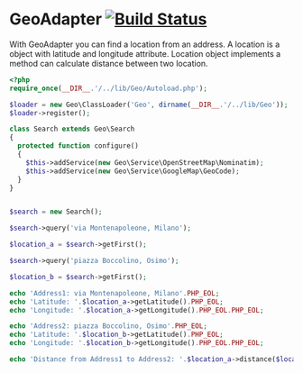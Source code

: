 # GeoAdapter [![Build Status](https://secure.travis-ci.org/francescotrucchia/GeoAdapter.png)](http://travis-ci.org/francescotrucchia/GeoAdapter)

With GeoAdapter you can find a location from an address. A location is a object with latitude and longitude attribute.
Location object implements a method can calculate distance between two location.

``` php
<?php
require_once(__DIR__.'/../lib/Geo/Autoload.php');

$loader = new Geo\ClassLoader('Geo', dirname(__DIR__.'/../lib/Geo'));
$loader->register();

class Search extends Geo\Search
{
  protected function configure()
  {
    $this->addService(new Geo\Service\OpenStreetMap\Nominatim);
    $this->addService(new Geo\Service\GoogleMap\GeoCode);
  }
}


$search = new Search();

$search->query('via Montenapoleone, Milano');

$location_a = $search->getFirst();

$search->query('piazza Boccolino, Osimo');

$location_b = $search->getFirst();

echo 'Address1: via Montenapoleone, Milano'.PHP_EOL;
echo 'Latitude: '.$location_a->getLatitude().PHP_EOL;
echo 'Longitude: '.$location_a->getLongitude().PHP_EOL.PHP_EOL;

echo 'Address2: piazza Boccolino, Osimo'.PHP_EOL;
echo 'Latitude: '.$location_b->getLatitude().PHP_EOL;
echo 'Longitude: '.$location_b->getLongitude().PHP_EOL.PHP_EOL;

echo 'Distance from Address1 to Address2: '.$location_a->distance($location_b).' Km'.PHP_EOL;
```
